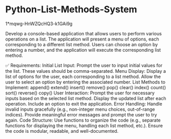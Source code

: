 # Python-List-Methods-System

1*mqwg-HnWZQcHQ3-k1GAi9g

Develop a console-based application that allows users to perform various operations on a list. The application will present a menu of options, each corresponding to a different list method. Users can choose an option by entering a number, and the application will execute the corresponding list method.

✅ Requirements:
Initial List Input:
Prompt the user to input initial values for the list. These values should be comma-separated.
Menu Display:
Display a list of options for the user, each corresponding to a list method. Allow the user to select an option by entering the associated number.
List Methods to Implement:
append()
extend()
insert()
remove()
pop()
clear()
index()
count()
sort()
reverse()
copy()
User Interaction:
Prompt the user for necessary inputs based on the selected list method.
Display the updated list after each operation.
Include an option to exit the application.
Error Handling:
Handle invalid inputs gracefully (e.g., non-integer menu choices, out-of-range indices).
Provide meaningful error messages and prompt the user to try again.
Code Structure:
Use functions to organize the code (e.g., separate functions for displaying the menu, handling each list method, etc.).
Ensure the code is modular, readable, and well-documented.
